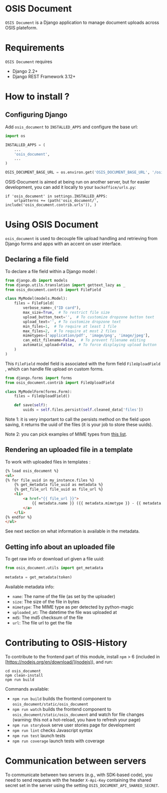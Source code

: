 # OSIS Document

`OSIS Document` is a Django application to manage document uploads across OSIS plateform.

# Requirements

`OSIS Document` requires

- Django 2.2+
- Django REST Framework 3.12+


# How to install ?

## Configuring Django

Add `osis_document` to `INSTALLED_APPS` and configure the base url:

```python
import os

INSTALLED_APPS = (
    ...
    'osis_document',
    ...
)

OSIS_DOCUMENT_BASE_URL = os.environ.get('OSIS_DOCUMENT_BASE_URL', '/osis-document/')
```

OSIS-Document is aimed at being run on another server, but for easier development, you can add it
locally to your `backoffice/urls.py`:
```
if 'osis_document' in settings.INSTALLED_APPS:
    urlpatterns += (path('osis_document/', include('osis_document.contrib.urls')), )
```

# Using OSIS Document

`osis_document` is used to decouple file upload handling and retrieving from Django forms and apps with an accent on user interface.

## Declaring a file field

To declare a file field within a Django model :

```python
from django.db import models
from django.utils.translation import gettext_lazy as _
from osis_document.contrib import FileField

class MyModel(models.Model):
    files = FileField(
        verbose_name=_("ID card"),
        max_size=True,  # To restrict file size
        upload_button_text='',  # To customize dropzone button text
        upload_text='', # To customize dropzone text
        min_files=1,  # To require at least 1 file
        max_files=2,  # To require at most 2 files
        mimetypes=['application/pdf', 'image/png', 'image/jpeg'],
        can_edit_filename=False,  # To prevent filename editing
        automatic_upload=False,  # To force displaying upload button
    )
)
```

This `FileField` model field is associated with the form field `FileUploadField` , which can handle file upload on custom forms.

```python
from django.forms import forms
from osis_document.contrib import FileUploadField

class MyModelForm(forms.Form):
    files = FileUploadField()

    def save(self):
        uuids = self.files.persist(self.cleaned_data['files'])
```

Note 1: it is very important to call the persists method on the field upon saving, it returns the uuid of the files (it is your job to store these uuids).

Note 2: you can pick examples of MIME types from [this list](<https://developer.mozilla.org/fr/docs/Web/HTTP/Basics_of_HTTP/MIME_types/Common_types>).

## Rendering an uploaded file in a template

To work with uploaded files in templates :

```html
{% load osis_document %}
<ul>
{% for file_uuid in my_instance.files %}
    {% get_metadata file_uuid as metadata %}
    {% get_file_url file_uuid as file_url %}
    <li>
        <a href="{{ file_url }}">
            {{ metadata.name }} ({{ metadata.mimetype }} - {{ metadata.size|filesizeformat }})
        </a>
    </li>
{% endfor %}
</ul>
```

See next section on what information is available in the metadata.

## Getting info about an uploaded file

To get raw info or download url given a file uuid:

```python
from osis_document.utils import get_metadata
 
metadata = get_metadata(token)
```

Available metadata info:

- `name`: The name of the file (as set by the uploader)
- `size`: The size of the file in bytes
- `mimetype`: The MIME type as per detected by python-magic
- `uploaded_at`: The datetime the file was uploaded at
- `md5`: The md5 checksum of the file
- `url`: The file url to get the file


# Contributing to OSIS-History

To contribute to the frontend part of this module, install `npm` > 6 (included in [https://nodejs.org/en/download/](nodejs)), and run:
```console
cd osis_document
npm clean-install
npm run build
```

Commands available:
 - `npm run build` builds the frontend component to `osis_document/static/osis_document`
 - `npm run watch` builds the frontend component to `osis_document/static/osis_document` and watch for file changes (warning: this not a hot-reload, you have to refresh your page)
 - `npm run storybook` serve user stories page for development
 - `npm run lint` checks Javascript syntax
 - `npm run test` launch tests
 - `npm run coverage` launch tests with coverage

# Communication between servers

To communicate between two servers (e.g., with SDK-based code), you need to send requests with the header `X-Api-Key`
containing the shared secret set in the server using the setting `OSIS_DOCUMENT_API_SHARED_SECRET`. 
